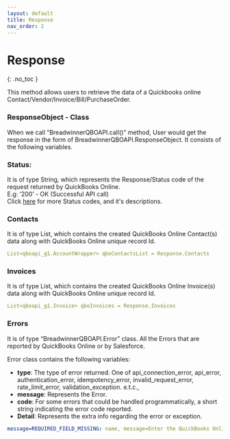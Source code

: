 ```yaml
---
layout: default
title: Response
nav_order: 2
---
```


# Response
{: .no_toc }

This method allows users to retrieve the data of a Quickbooks online Contact/Vendor/Invoice/Bill/PurchaseOrder.


### ResponseObject - Class
When we call “BreadwinnerQBOAPI.call()” method, User would get the response in the form of BreadwinnerQBOAPI.ResponseObject. It consists of the following variables.<br/>

### Status: 
It is of type String, which represents the Response/Status code of the request returned by QuickBooks Online. <br/>
E.g: ‘200’ - OK (Successful API call) <br/>
Click [here](https://developer.intuit.com/app/developer/qbo/docs/develop/troubleshooting/error-codes#http-status-codes) for more Status codes, and it's descriptions.

### Contacts
It is of type List<AccountWrapper>, which contains the created QuickBooks Online Contact(s) data along with QuickBooks Online unique record Id.<br/> 
```yaml
List<qboapi_g1.AccountWrapper> qboContactsList = Response.Contacts
```

### Invoices
It is of type List<Invoice>, which contains the created QuickBooks Online Invoice(s) data along with QuickBooks Online unique record Id.<br/>
```yaml
List<qboapi_g1.Invoice> qboInvoices = Response.Invoices
```

### Errors
It is of type “BreadwinnerQBOAPI.Error” class. All the Errors that are reported by QuickBooks Online or by Salesforce.

Error class contains the following variables:
<ul>
<li><b>type</b>: The type of error returned. One of api_connection_error, api_error, authentication_error, idempotency_error, invalid_request_error, rate_limit_error, validation_exception. e.t.c.,</li>
<li><b>message</b>: Represents the Error.</li>
<li><b>code</b>: For some errors that could be handled programmatically, a short string indicating the error code reported.</li>
<li><b>Detail</b>: Represents the extra info regarding the error or exception.</li>
</ul>

```yaml
message=REQUIRED_FIELD_MISSING: name, message=Enter the QuickBooks Online customer name. param=qboContacts[0].name
```